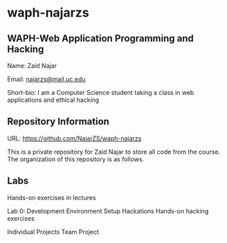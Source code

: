 # waph-najarzs
## WAPH-Web Application Programming and Hacking
Name: Zaid Najar

Email: najarzs@mail.uc.edu

Short-bio: I am a Computer Science student taking a class in web applications and ethical hacking

## Repository Information
URL: https://github.com/NajarZS/waph-najarzs

This is a private repository for Zaid Najar to store all code from the course. The organization of this repository is as follows.

## Labs
Hands-on exercises in lectures

Lab 0: Development Environment Setup Hackations Hands-on hacking exercises

Individual Projects Team Project
